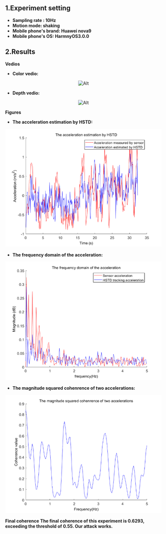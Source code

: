 ## 1.Experiment setting
* **Sampling rate : 10Hz** 
* **Motion mode: shaking**
* **Mobile phone's brand: Huawei nova9**
* **Mobile phone's OS: HarmnyOS3.0.0**
## 2.Results

**Vedios**
* **Color vedio:**
<div align=center>

 ![Alt](./Outdoor_10Hz_Huaweinova9_shaking.gif) 

</div>

* **Depth vedio:** 
<div align=center>

 ![Alt](./Outdoor_10Hz_Huaweinova9_shaking_depth.gif) 

</div>

**Figures**
* **The acceleration estimation by HSTD:**
<div align=center>

 ![Alt](./The%20acceleration%20estimation%20by%20HSTD.png) 
</div>

* **The frequency domain of the acceleration:**
<div align=center>

 ![Alt](./The%20frequency%20domain%20of%20the%20acceleration.png) 
</div>

* **The magnitude squared cohenrence of two accelerations:**
<div align=center>

 ![Alt](./The%20magnitude%20squared%20cohenrence%20of%20two%20accelerations.png) 
</div>

**Final coherence**
**The final coherence of this experiment is 0.6293, exceeding the threshold of 0.55. Our attack works.**